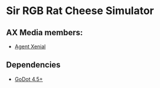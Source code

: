# Sir RGB Rat Cheese Simulator
## AX Media members:
- [Agent Xenial](https://www.patreon.com/c/infinityax)
## Dependencies
- [GoDot 4.5+](https://godotengine.org)
